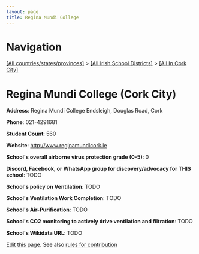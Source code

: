 ```yaml
---
layout: page
title: Regina Mundi College
---
```

# Navigation

[[All countries/states/provinces]](../../..) > [[All Irish School Districts]](../..) > [[All In Cork City]](..)

# Regina Mundi College (Cork City)

**Address**: Regina Mundi College Endsleigh, Douglas Road, Cork

**Phone**: 021-4291681

**Student Count**: 560

**Website**: <http://www.reginamundicork.ie>

**School's overall airborne virus protection grade (0-5)**: 0

**Discord, Facebook, or WhatsApp group for discovery/advocacy for THIS school**: TODO

**School's policy on Ventilation**: TODO

**School's Ventilation Work Completion**: TODO

**School's Air-Purification**: TODO

**School's CO2 monitoring to actively drive ventilation and filtration**: TODO

**School's Wikidata URL**: TODO


[Edit this page](https://github.com/ventilate-schools/Ireland/edit/main/./Cork_City/Regina_Mundi_College.md). See also [rules for contribution](../../../contribution-rules/)